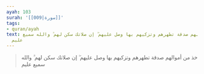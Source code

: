 ```yaml
---
ayah: 103
surah: '[[009|سورة]]'
tags:
- quran/ayah
text: خذ من أموالهم صدقة تطهرهم وتزكيهم بها وصل عليهم ۖ إن صلاتك سكن لهم ۗ والله سميع
  عليم
---
```

> خذ من أموالهم صدقة تطهرهم وتزكيهم بها وصل عليهم ۖ إن صلاتك سكن لهم ۗ والله سميع عليم
